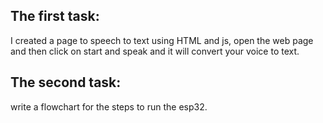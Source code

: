 ## **The first task:**
 I created a page to speech to text using HTML and js, open the web page and then click on start and speak and it will convert your voice to text. 

## **The second task:** 
write a flowchart for the steps to run the esp32.
